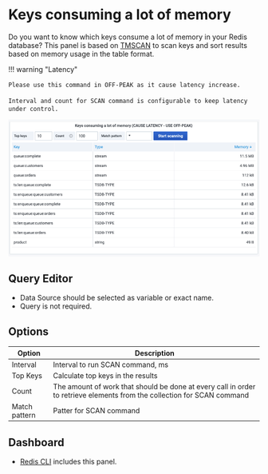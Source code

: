 # Keys consuming a lot of memory

Do you want to know which keys consume a lot of memory in your Redis database? This panel is based on [TMSCAN](../redis-datasource/custom/TMSCAN.md) to scan keys and sort results based on memory usage in the table format.

!!! warning "Latency"

    Please use this command in OFF-PEAK as it cause latency increase.

    Interval and count for SCAN command is configurable to keep latency under control.

![Keys](../images/redis-app/panels/keys-panel.png)

## Query Editor

- Data Source should be selected as variable or exact name.
- Query is not required.

## Options

| Option        | Description                                                                                                             |
| ------------- | ----------------------------------------------------------------------------------------------------------------------- |
| Interval      | Interval to run SCAN command, ms                                                                                        |
| Top Keys      | Calculate top keys in the results                                                                                       |
| Count         | The amount of work that should be done at every call in order to retrieve elements from the collection for SCAN command |
| Match pattern | Patter for SCAN command                                                                                                 |

## Dashboard

- [Redis CLI](dashboards.md) includes this panel.
